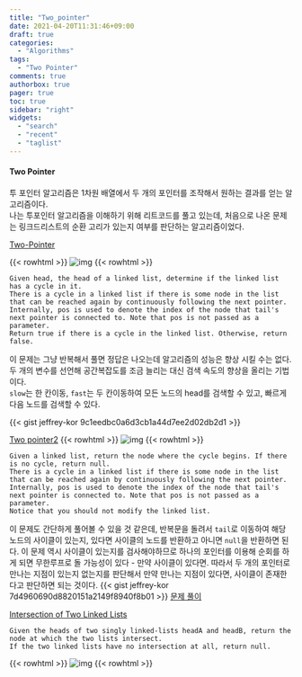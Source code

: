 ```yaml
---
title: "Two_pointer"
date: 2021-04-20T11:31:46+09:00
draft: true
categories:
  - "Algorithms"
tags:
  - "Two Pointer"
comments: true
authorbox: true
pager: true
toc: true
sidebar: "right"
widgets:
  - "search"
  - "recent"
  - "taglist"
---
```

#### Two Pointer
투 포인터 알고리즘은 1차원 배열에서 두 개의 포인터를 조작해서 원하는 결과를 얻는 알고리즘이다. </br>
나는 투포인터 알고리즘을 이해하기 위해 리트코드를 풀고 있는데, 처음으로 나온 문제는 링크드리스트의 순환 고리가 있는지 여부를 판단하는 알고리즘이었다.

[Two-Pointer](https://leetcode.com/explore/learn/card/linked-list/214/two-pointer-technique/1211/)

{{< rowhtml >}}
    <img src="https://assets.leetcode.com/uploads/2018/12/07/circularlinkedlist.png" alt="img" />
{{< rowhtml >}}

```
Given head, the head of a linked list, determine if the linked list has a cycle in it.
There is a cycle in a linked list if there is some node in the list that can be reached again by continuously following the next pointer. Internally, pos is used to denote the index of the node that tail's next pointer is connected to. Note that pos is not passed as a parameter.
Return true if there is a cycle in the linked list. Otherwise, return false.
```
이 문제는 그냥 반복해서 풀면 정답은 나오는데 알고리즘의 성능은 향상 시킬 수는 없다. 두 개의 변수를 선언해 공간복잡도를 조금 늘리는 대신
검색 속도의 향상을 올리는 기법이다. <br>
`slow`는 한 칸이동, `fast`는 두 칸이동하여 모든 노드의 head를 검색할 수 있고, 빠르게 다음 노드를 검색할 수 있다.

{{< gist jeffrey-kor 9c1eedbc0a6d3cb1a44d7ee2d02db2d1 >}}

[Two pointer2](https://leetcode.com/explore/learn/card/linked-list/214/two-pointer-technique/1214/)
{{< rowhtml >}}
<img src="https://assets.leetcode.com/uploads/2018/12/07/circularlinkedlist.png" alt="img" />
{{< rowhtml >}}
```
Given a linked list, return the node where the cycle begins. If there is no cycle, return null.
There is a cycle in a linked list if there is some node in the list that can be reached again by continuously following the next pointer. Internally, pos is used to denote the index of the node that tail's next pointer is connected to. Note that pos is not passed as a parameter.
Notice that you should not modify the linked list.
```
이 문제도 간단하게 풀어볼 수 있을 것 같은데, 반복문을 돌려서 `tail`로 이동하여 해당 노드의 사이클이 있는지, 있다면 사이클의 노드를 반환하고 아니면 `null`을 반환하면 된다.
이 문제 역시 사이클이 있는지를 검사해야하므로 하나의 포인터를 이용해 순회를 하게 되면 무한루프로 돌 가능성이 있다 - 만약 사이클이 있다면.
따라서 두 개의 포인터로 만나는 지점이 있는지 없는지를 판단해서 만약 만나는 지점이 있다면, 사이클이 존재한다고 판단하면 되는 것이다.
{{< gist jeffrey-kor 7d4960690d8820151a2149f8940f8b01 >}}
[문제 풀이](https://leetcode.com/explore/learn/card/linked-list/214/two-pointer-technique/1214/discuss/295776/Share-my-Python3-solution-with-explanation-easy-to-understand)

[Intersection of Two Linked Lists](https://leetcode.com/explore/learn/card/linked-list/214/two-pointer-technique/1215/)
```
Given the heads of two singly linked-lists headA and headB, return the node at which the two lists intersect.
If the two linked lists have no intersection at all, return null.
```
{{< rowhtml >}}
    <img src="https://assets.leetcode.com/uploads/2021/03/05/160_statement.png" alt="img" />
{{< rowhtml >}}
